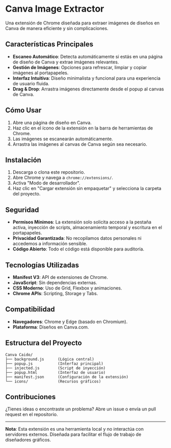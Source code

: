 # Canva Image Extractor

Una extensión de Chrome diseñada para extraer imágenes de diseños en Canva de manera eficiente y sin complicaciones.

## Características Principales

- **Escaneo Automático**: Detecta automáticamente si estás en una página de diseño de Canva y extrae imágenes relevantes.
- **Gestión de Imágenes**: Opciones para refrescar, limpiar y copiar imágenes al portapapeles.
- **Interfaz Intuitiva**: Diseño minimalista y funcional para una experiencia de usuario fluida.
- **Drag & Drop**: Arrastra imágenes directamente desde el popup al canvas de Canva.

## Cómo Usar

1. Abre una página de diseño en Canva.
2. Haz clic en el ícono de la extensión en la barra de herramientas de Chrome.
3. Las imágenes se escanearán automáticamente.
4. Arrastra las imágenes al canvas de Canva según sea necesario.

## Instalación

1. Descarga o clona este repositorio.
2. Abre Chrome y navega a `chrome://extensions/`.
3. Activa "Modo de desarrollador".
4. Haz clic en "Cargar extensión sin empaquetar" y selecciona la carpeta del proyecto.

## Seguridad

- **Permisos Mínimos**: La extensión solo solicita acceso a la pestaña activa, inyección de scripts, almacenamiento temporal y escritura en el portapapeles.
- **Privacidad Garantizada**: No recopilamos datos personales ni accedemos a información sensible.
- **Código Abierto**: Todo el código está disponible para auditoría.

## Tecnologías Utilizadas

- **Manifest V3**: API de extensiones de Chrome.
- **JavaScript**: Sin dependencias externas.
- **CSS Moderno**: Uso de Grid, Flexbox y animaciones.
- **Chrome APIs**: Scripting, Storage y Tabs.

## Compatibilidad

- **Navegadores**: Chrome y Edge (basado en Chromium).
- **Plataforma**: Diseños en Canva.com.

## Estructura del Proyecto

```text
Canva Caido/
├── background.js      (Lógica central)
├── popup.js           (Interfaz principal)
├── injected.js        (Script de inyección)
├── popup.html         (Interfaz de usuario)
├── manifest.json      (Configuración de la extensión)
└── icons/             (Recursos gráficos)
```

## Contribuciones

¿Tienes ideas o encontraste un problema? Abre un issue o envía un pull request en el repositorio.

---

**Nota**: Esta extensión es una herramienta local y no interactúa con servidores externos. Diseñada para facilitar el flujo de trabajo de diseñadores gráficos.

